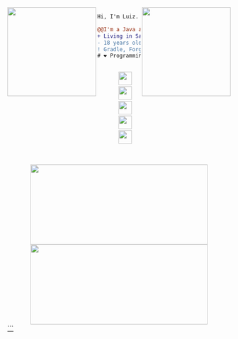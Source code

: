 <!-- Console gif -->
<img align="right" height="200" src="https://media.giphy.com/media/ciqpFeTIjGqBhl6rn9/giphy.gif"/>

<!-- Gnu & Linux gif -->
<img align="left" height="200" src="https://media.giphy.com/media/KzJkzjggfGN5Py6nkT/giphy.gif"/>

<!-- Short message -->

```diff
Hi, I'm Luiz.

@@I'm a Java and C# developer@@
+ Living in Santa Catarina, Brazil.
- 18 years old
! Gradle, Forge developer and Data Science enthusiast
# ❤ Programming, IA, open source, and Minecraft mods
```

<!-- Social networks -->
<div align="center">
  <code>
    <a href="https://www.instagram.com/luiz_harry_/" target="_blank"><img height="30" src="https://www.instagram.com/static/images/ico/favicon-192.png/68d99ba29cc8.png"></a>
    <a href="https://twitter.com/LuizAugustoVit2" target="_blank"><img height="30" src="https://abs.twimg.com/favicons/twitter.ico"></a>
    <a href="https://www.linkedin.com/in/luiz-augusto-vitorino-cruz/" target="_blank"><img height="30" src="https://static-exp1.licdn.com/sc/h/al2o9zrvru7aqj8e1x2rzsrca"></a>
    <a href="https://telegram.me/Luizaugu5t0" target="_blank"><img height="30" src="https://telegram.org/favicon.ico?4"></a>
    <a href="https://gitlab.com/Luiz-AVcruz" target="_blank"><img height="30" src="https://about.gitlab.com/ico/favicon.ico"></a>
  </code>
</div>

##

<!-- Github statistics -->
<div align="center">
  <a href="https://github.com/Luiz-AVcruz">
  <img height="180em"width="400em" src="https://github-readme-stats.vercel.app/api?username=Luiz-AVcruz&show_icons=true&theme=cobalt&include_all_commits=true&count_private=true"/>
  <img height="180em" width="400em" src="https://github-readme-stats.vercel.app/api/top-langs/?username=Luiz-AVcruz&layout=compact&langs_count=7&theme=cobalt"/>
</div>
```
